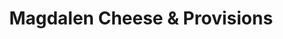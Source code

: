 ---
title: "Magdalen Cheese & Provisions"
url: /exeter/magdalen-cheese-und-provisions/
shop: Käse
---
